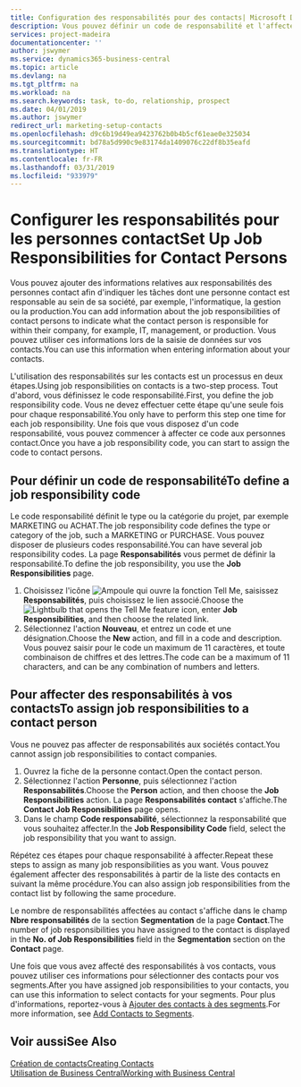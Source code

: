 ```yaml
---
title: Configuration des responsabilités pour des contacts| Microsoft Docs
description: Vous pouvez définir un code de responsabilité et l'affecter à un contact pour indiquer les tâches dont votre contact est en charge dans sa société, par exemple, l'informatique ou la production.
services: project-madeira
documentationcenter: ''
author: jswymer
ms.service: dynamics365-business-central
ms.topic: article
ms.devlang: na
ms.tgt_pltfrm: na
ms.workload: na
ms.search.keywords: task, to-do, relationship, prospect
ms.date: 04/01/2019
ms.author: jswymer
redirect_url: marketing-setup-contacts
ms.openlocfilehash: d9c6b19d49ea9423762b0b4b5cf61eae0e325034
ms.sourcegitcommit: bd78a5d990c9e83174da1409076c22df8b35eafd
ms.translationtype: HT
ms.contentlocale: fr-FR
ms.lasthandoff: 03/31/2019
ms.locfileid: "933979"
---
```

# <a name="set-up-job-responsibilities-for-contact-persons"></a><span data-ttu-id="828f0-103">Configurer les responsabilités pour les personnes contact</span><span class="sxs-lookup"><span data-stu-id="828f0-103">Set Up Job Responsibilities for Contact Persons</span></span>
<span data-ttu-id="828f0-104">Vous pouvez ajouter des informations relatives aux responsabilités des personnes contact afin d'indiquer les tâches dont une personne contact est responsable au sein de sa société, par exemple, l'informatique, la gestion ou la production.</span><span class="sxs-lookup"><span data-stu-id="828f0-104">You can add information about the job responsibilities of contact persons to indicate what the contact person is responsible for within their company, for example, IT, management, or production.</span></span> <span data-ttu-id="828f0-105">Vous pouvez utiliser ces informations lors de la saisie de données sur vos contacts.</span><span class="sxs-lookup"><span data-stu-id="828f0-105">You can use this information when entering information about your contacts.</span></span>

<span data-ttu-id="828f0-106">L'utilisation des responsabilités sur les contacts est un processus en deux étapes.</span><span class="sxs-lookup"><span data-stu-id="828f0-106">Using job responsibilities on contacts is a two-step process.</span></span> <span data-ttu-id="828f0-107">Tout d'abord, vous définissez le code responsabilité.</span><span class="sxs-lookup"><span data-stu-id="828f0-107">First, you define the job responsibility code.</span></span> <span data-ttu-id="828f0-108">Vous ne devez effectuer cette étape qu'une seule fois pour chaque responsabilité.</span><span class="sxs-lookup"><span data-stu-id="828f0-108">You only have to perform this step one time for each job responsibility.</span></span> <span data-ttu-id="828f0-109">Une fois que vous disposez d'un code responsabilité, vous pouvez commencer à affecter ce code aux personnes contact.</span><span class="sxs-lookup"><span data-stu-id="828f0-109">Once you have a job responsibility code, you can start to assign the code to contact persons.</span></span>

## <a name="to-define-a-job-responsibility-code"></a><span data-ttu-id="828f0-110">Pour définir un code de responsabilité</span><span class="sxs-lookup"><span data-stu-id="828f0-110">To define a job responsibility code</span></span>
<span data-ttu-id="828f0-111">Le code responsabilité définit le type ou la catégorie du projet, par exemple MARKETING ou ACHAT.</span><span class="sxs-lookup"><span data-stu-id="828f0-111">The job responsibility code defines the type or category of the job, such a MARKETING or PURCHASE.</span></span> <span data-ttu-id="828f0-112">Vous pouvez disposer de plusieurs codes responsabilité.</span><span class="sxs-lookup"><span data-stu-id="828f0-112">You can have several job responsibility codes.</span></span> <span data-ttu-id="828f0-113">La page **Responsabilités** vous permet de définir la responsabilité.</span><span class="sxs-lookup"><span data-stu-id="828f0-113">To define the job responsibility, you use the **Job Responsibilities** page.</span></span>

1. <span data-ttu-id="828f0-114">Choisissez l'icône ![Ampoule qui ouvre la fonction Tell Me](media/ui-search/search_small.png "Dites-moi ce que vous voulez faire"), saisissez **Responsabilités**, puis choisissez le lien associé.</span><span class="sxs-lookup"><span data-stu-id="828f0-114">Choose the ![Lightbulb that opens the Tell Me feature](media/ui-search/search_small.png "Tell me what you want to do") icon, enter **Job Responsibilities**, and then choose the related link.</span></span>
2. <span data-ttu-id="828f0-115">Sélectionnez l'action **Nouveau**, et entrez un code et une désignation.</span><span class="sxs-lookup"><span data-stu-id="828f0-115">Choose the **New** action, and fill in a code and description.</span></span> <span data-ttu-id="828f0-116">Vous pouvez saisir pour le code un maximum de 11 caractères, et toute combinaison de chiffres et des lettres.</span><span class="sxs-lookup"><span data-stu-id="828f0-116">The code can be a maximum of 11 characters, and can be any combination of numbers and letters.</span></span>

## <a name="to-assign-job-responsibilities-to-a-contact-person"></a><span data-ttu-id="828f0-117">Pour affecter des responsabilités à vos contacts</span><span class="sxs-lookup"><span data-stu-id="828f0-117">To assign job responsibilities to a contact person</span></span>
<span data-ttu-id="828f0-118">Vous ne pouvez pas affecter de responsabilités aux sociétés contact.</span><span class="sxs-lookup"><span data-stu-id="828f0-118">You cannot assign job responsibilities to contact companies.</span></span>

1. <span data-ttu-id="828f0-119">Ouvrez la fiche de la personne contact.</span><span class="sxs-lookup"><span data-stu-id="828f0-119">Open the contact person.</span></span>
2. <span data-ttu-id="828f0-120">Sélectionnez l'action **Personne**, puis sélectionnez l'action **Responsabilités**.</span><span class="sxs-lookup"><span data-stu-id="828f0-120">Choose the **Person** action, and then choose the **Job Responsibilities** action.</span></span> <span data-ttu-id="828f0-121">La page **Responsabilités contact** s'affiche.</span><span class="sxs-lookup"><span data-stu-id="828f0-121">The **Contact Job Responsibilities** page opens.</span></span>
3. <span data-ttu-id="828f0-122">Dans le champ **Code responsabilité**, sélectionnez la responsabilité que vous souhaitez affecter.</span><span class="sxs-lookup"><span data-stu-id="828f0-122">In the **Job Responsibility Code** field, select the job responsibility that you want to assign.</span></span>

<span data-ttu-id="828f0-123">Répétez ces étapes pour chaque responsabilité à affecter.</span><span class="sxs-lookup"><span data-stu-id="828f0-123">Repeat these steps to assign as many job responsibilities as you want.</span></span> <span data-ttu-id="828f0-124">Vous pouvez également affecter des responsabilités à partir de la liste des contacts en suivant la même procédure.</span><span class="sxs-lookup"><span data-stu-id="828f0-124">You can also assign job responsibilities from the contact list by following the same procedure.</span></span>

<span data-ttu-id="828f0-125">Le nombre de responsabilités affectées au contact s'affiche dans le champ **Nbre responsabilités** de la section **Segmentation** de la page **Contact**.</span><span class="sxs-lookup"><span data-stu-id="828f0-125">The number of job responsibilities you have assigned to the contact is displayed in the **No. of Job Responsibilities** field in the **Segmentation** section on the **Contact** page.</span></span>

<span data-ttu-id="828f0-126">Une fois que vous avez affecté des responsabilités à vos contacts, vous pouvez utiliser ces informations pour sélectionner des contacts pour vos segments.</span><span class="sxs-lookup"><span data-stu-id="828f0-126">After you have assigned job responsibilities to your contacts, you can use this information to select contacts for your segments.</span></span> <span data-ttu-id="828f0-127">Pour plus d'informations, reportez-vous à [Ajouter des contacts à des segments](marketing-add-contact-segment.md).</span><span class="sxs-lookup"><span data-stu-id="828f0-127">For more information, see [Add Contacts to Segments](marketing-add-contact-segment.md).</span></span>

## <a name="see-also"></a><span data-ttu-id="828f0-128">Voir aussi</span><span class="sxs-lookup"><span data-stu-id="828f0-128">See Also</span></span>
[<span data-ttu-id="828f0-129">Création de contacts</span><span class="sxs-lookup"><span data-stu-id="828f0-129">Creating Contacts</span></span>](marketing-create-contact-companies.md)  
[<span data-ttu-id="828f0-130">Utilisation de Business Central</span><span class="sxs-lookup"><span data-stu-id="828f0-130">Working with Business Central</span></span>](ui-work-product.md)
